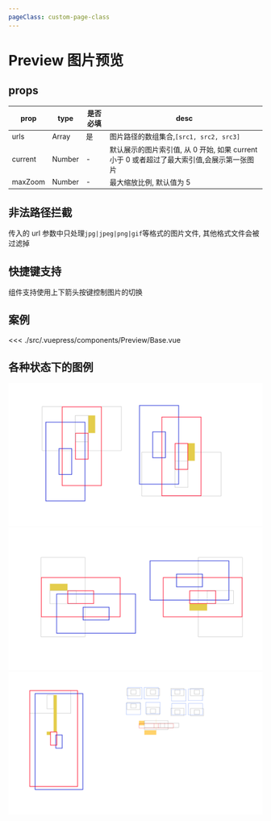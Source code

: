 ```yaml
---
pageClass: custom-page-class
---
```


# Preview 图片预览

## props

| prop    | type   | 是否必填 | desc                                                                                       |
| ------- | ------ | -------- | ------------------------------------------------------------------------------------------ |
| urls    | Array  | 是       | 图片路径的数组集合,`[src1, src2, src3]`                                                    |
| current | Number | -        | 默认展示的图片索引值, 从 0 开始, 如果 current 小于 0 或者超过了最大索引值,会展示第一张图片 |
| maxZoom | Number | -        | 最大缩放比例, 默认值为 5                                                                   |

## 非法路径拦截

传入的 url 参数中只处理`jpg|jpeg|png|gif`等格式的图片文件, 其他格式文件会被过滤掉

## 快捷键支持

组件支持使用上下箭头按键控制图片的切换

## 案例

<Preview-Base/>

<<< ./src/.vuepress/components/Preview/Base.vue

## 各种状态下的图例

![](../assets/preview/1.jpg)
![](../assets/preview/2.jpg)
![](../assets/preview/3.jpg)
